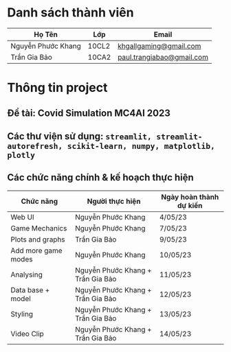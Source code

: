# Danh sách thành viên

| Họ Tên             | Lớp   | Email                     |
| ------------------ | ----- | ------------------------- |
| Nguyễn Phước Khang | 10CL2 | khgallgaming@gmail.com    |
| Trần Gia Bảo       | 10CA2 | paul.trangiabao@gmail.com |

# Thông tin project

## Đề tài: Covid Simulation MC4AI 2023

## Các thư viện sử dụng: `streamlit, streamlit-autorefresh, scikit-learn, numpy, matplotlib, plotly`

## Các chức năng chính & kế hoạch thực hiện

| Chức năng           | Người thực hiện                   | Ngày hoàn thành dự kiến |
| ------------------- | --------------------------------- | ----------------------- |
| Web UI              | Nguyễn Phước Khang                | 4/05/23                 |
| Game Mechanics      | Nguyễn Phước Khang                | 7/05/23                 |
| Plots and graphs    | Trần Gia Bảo                      | 9/05/23                 |
| Add more game modes | Nguyễn Phước Khang                | 10/05/23                |
| Analysing           | Nguyễn Phước Khang + Trần Gia Bảo | 11/05/23                |
| Data base + model   | Nguyễn Phước Khang + Trần Gia Bảo | 12/05/23                |
| Styling             | Nguyễn Phước Khang + Trần Gia Bảo | 13/05/23                |
| Video Clip          | Nguyễn Phước Khang + Trần Gia Bảo | 14/05/23                |
